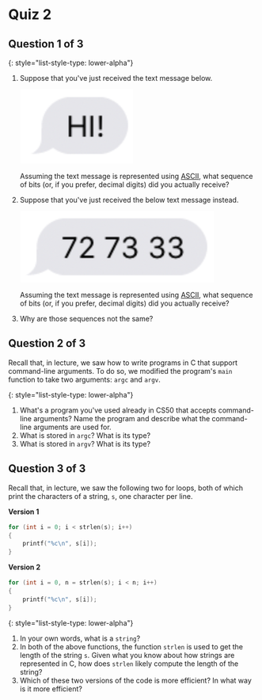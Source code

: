 # Quiz 2

## Question 1 of 3

{: style="list-style-type: lower-alpha"}
1.  Suppose that you've just received the text message below.

    ![HI!](HI!.png)

    Assuming the text message is represented using [ASCII](https://www.cs.cmu.edu/~pattis/15-1XX/common/handouts/ascii.html), what sequence of bits (or, if you prefer, decimal digits) did you actually receive?

1.  Suppose that you've just received the below text message instead.

    ![72 73 33](727333.png)

    Assuming the text message is represented using [ASCII](https://www.cs.cmu.edu/~pattis/15-1XX/common/handouts/ascii.html), what sequence of bits (or, if you prefer, decimal digits) did you actually receive?

1.  Why are those sequences not the same?

## Question 2 of 3

Recall that, in lecture, we saw how to write programs in C that support command-line arguments. To do so, we modified the program's `main` function to take two arguments: `argc` and `argv`.

{: style="list-style-type: lower-alpha"}
1. What's a program you've used already in CS50 that accepts command-line arguments? Name the program and describe what the command-line arguments are used for.
1. What is stored in `argc`? What is its type?
1. What is stored in `argv`? What is its type?

## Question 3 of 3

Recall that, in lecture, we saw the following two for loops, both of which print the characters of a string, `s`, one character per line.

**Version 1**
```c
for (int i = 0; i < strlen(s); i++)
{
    printf("%c\n", s[i]);
}
```

**Version 2**
```c
for (int i = 0, n = strlen(s); i < n; i++)
{
    printf("%c\n", s[i]);
}
```

{: style="list-style-type: lower-alpha"}
1. In your own words, what is a `string`?
1. In both of the above functions, the function `strlen` is used to get the length of the string `s`. Given what you know about how strings are represented in C, how does `strlen` likely compute the length of the string?
1. Which of these two versions of the code is more efficient? In what way is it more efficient?
